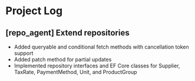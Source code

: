 # Project Log

## [repo_agent] Extend repositories
- Added queryable and conditional fetch methods with cancellation token support
- Added patch method for partial updates
- Implemented repository interfaces and EF Core classes for Supplier, TaxRate, PaymentMethod, Unit, and ProductGroup
